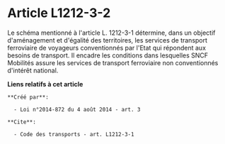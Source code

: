 # Article L1212-3-2

Le schéma mentionné à l'article L. 1212-3-1 détermine, dans un objectif d'aménagement et d'égalité des territoires, les
services de transport ferroviaire de voyageurs conventionnés par l'Etat qui répondent aux besoins de transport. Il encadre
les conditions dans lesquelles SNCF Mobilités assure les services de transport ferroviaire non conventionnés d'intérêt
national.

**Liens relatifs à cet article**

	**Créé par**:

	  - Loi n°2014-872 du 4 août 2014 - art. 3

	**Cite**:

	  - Code des transports - art. L1212-3-1
